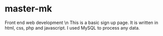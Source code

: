 # master-mk
Front end web development \n
This is a basic sign up page. It is written in html, css, php and javascript. I used MySQL to process any data.
